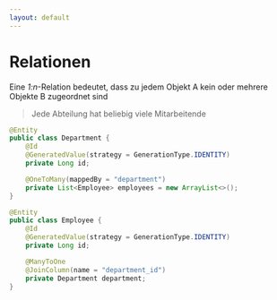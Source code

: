 ```yaml
---
layout: default
---
```


<Footer
    text="☕️ Java-Web-Technologien"
/>

# Relationen <SubHeading text="1:n"/>

<div class="grid grid-cols-12 gap-6">
<div class="col-span-12">

Eine _1:n_-Relation bedeutet, dass zu jedem Objekt A kein oder mehrere Objekte B zugeordnet sind

> Jede Abteilung hat beliebig viele Mitarbeitende

</div>
<div class="col-span-6">

```java
@Entity
public class Department {
    @Id
    @GeneratedValue(strategy = GenerationType.IDENTITY)
    private Long id;

    @OneToMany(mappedBy = "department")
    private List<Employee> employees = new ArrayList<>();
}
```

</div>
<div class="col-span-6">

```java
@Entity
public class Employee {
    @Id
    @GeneratedValue(strategy = GenerationType.IDENTITY)
    private Long id;

    @ManyToOne
    @JoinColumn(name = "department_id")
    private Department department;
}
```

</div>
</div>

<PageNumber/>
